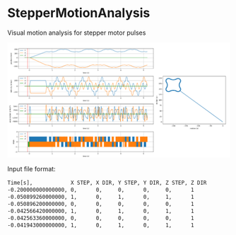# StepperMotionAnalysis
Visual motion analysis for stepper motor pulses

![Example output](example.png?raw=true)

Input file format:
```
Time[s],            X STEP, X DIR, Y STEP, Y DIR, Z STEP, Z DIR
-0.200000000000000, 0,      0,     0,      0,     0,      1
-0.050899260000000, 1,      0,     1,      0,     1,      1
-0.050896200000000, 0,      0,     0,      0,     0,      1
-0.042566420000000, 1,      0,     1,      0,     1,      1
-0.042563360000000, 0,      0,     0,      0,     0,      1
-0.041943000000000, 1,      0,     1,      0,     1,      1
```
